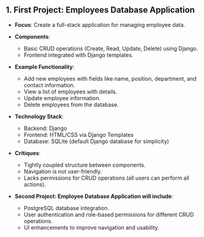 ﻿## 1. First Project: Employees Database Application
- **Focus**: Create a full-stack application for managing employee data.
- **Components**:
  - Basic CRUD operations (Create, Read, Update, Delete) using Django.
  - Frontend integrated with Django templates.
- **Example Functionality**:
  - Add new employees with fields like name, position, department, and contact information.
  - View a list of employees with details.
  - Update employee information.
  - Delete employees from the database.


- **Technology Stack**:
  - Backend: Django
  - Frontend: HTML/CSS via Django Templates
  - Database: SQLite (default Django database for simplicity)

- **Critiques**:
  - Tightly coupled structure between components.
  - Navigation is not user-friendly.
  - Lacks permissions for CRUD operations (all users can perform all actions).

- **Second Project: Employee Database Application will include**:
  - PostgreSQL database integration.
  - User authentication and role-based permissions for different CRUD operations.
  - UI enhancements to improve navigation and usability.

